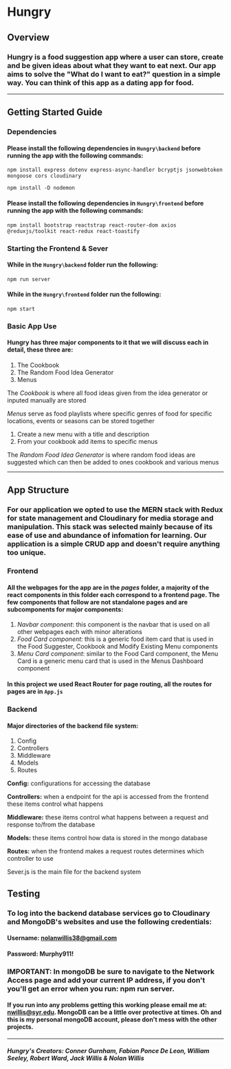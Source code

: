 # Hungry
## Overview
### Hungry is a food suggestion app where a user can store, create and be given ideas about what they want to eat next. Our app aims to solve the "What do I want to eat?" question in a simple way. You can think of this app as a dating app for food.

---
## Getting Started Guide

### **Dependencies**
#### Please install the following dependencies in ```Hungry\backend``` before running the app with the following commands:
    npm install express dotenv express-async-handler bcryptjs jsonwebtoken mongoose cors cloudinary

    npm install -D nodemon

#### Please install the following dependencies in ```Hungry\frontend``` before running the app with the following commands:
    npm install bootstrap reactstrap react-router-dom axios @reduxjs/toolkit react-redux react-toastify

### **Starting the Frontend & Sever**
#### While in the ```Hungry\backend``` folder run the following:
    npm run server

#### While in the ```Hungry\frontend``` folder run the following:
    npm start

### **Basic App Use**
#### Hungry has three major components to it that we will discuss each in detail, these three are:
1. The Cookbook
2. The Random Food Idea Generator
3. Menus

The _Cookbook_ is where all food ideas given from the idea generator or inputed manually are stored

_Menus_ serve as food playlists where specific genres of food for specific locations, events or seasons can be stored together
1. Create a new menu with a title and description
2. From your cookbook add items to specific menus

The _Random Food Idea Generator_ is where random food ideas are suggested which can then be added to ones cookbook and various menus

---
## App Structure

### For our application we opted to use the MERN stack with Redux for state management and Cloudinary for media storage and manipulation. This stack was selected mainly because of its ease of use and abundance of infomation for learning. Our application is a simple CRUD app and doesn't require anything too unique.
### **Frontend**
#### All the webpages for the app are in the _pages_ folder, a majority of the react components in this folder each correspond to a frontend page. The few components that follow are not standalone pages and are subcomponents for major components:
1. _Navbar component_: this component is the navbar that is used on all other webpages each with minor alterations
2. _Food Card component_: this is a generic food item card that is used in the Food Suggester, Cookbook and Modify Existing Menu components
3. _Menu Card component_: similar to the Food Card component, the Menu Card is a generic menu card that is used in the Menus Dashboard component

#### In this project we used React Router for page routing, all the routes for pages are in ```App.js```
### **Backend**
#### Major directories of the backend file system:
1. Config
2. Controllers
3. Middleware
4. Models
5. Routes

**Config:** configurations for accessing the database

**Controllers:** when a endpoint for the api is accessed from the frontend these items control what happens

**Middleware:** these items control what happens between a request and response to/from the database

**Models:** these items control how data is stored in the mongo database

**Routes:** when the frontend makes a request routes determines which controller to use

Sever.js is the main file for the backend system

## Testing
### To log into the backend database services go to Cloudinary and MongoDB's websites and use the following credentials:
#### Username: nolanwillis38@gmail.com
#### Password: Murphy911!

### IMPORTANT: In mongoDB be sure to navigate to the Network Access page and add your current IP address, if you don't you'll get an error when you run: npm run server.

#### If you run into any problems getting this working please email me at: nwillis@syr.edu. MongoDB can be a little over protective at times. Oh and this is my personal mongoDB account, please don't mess with the other projects.

---

##### Hungry's Creators: Conner Gurnham, Fabian Ponce De Leon, William Seeley, Robert Ward, Jack Willis & Nolan Willis
